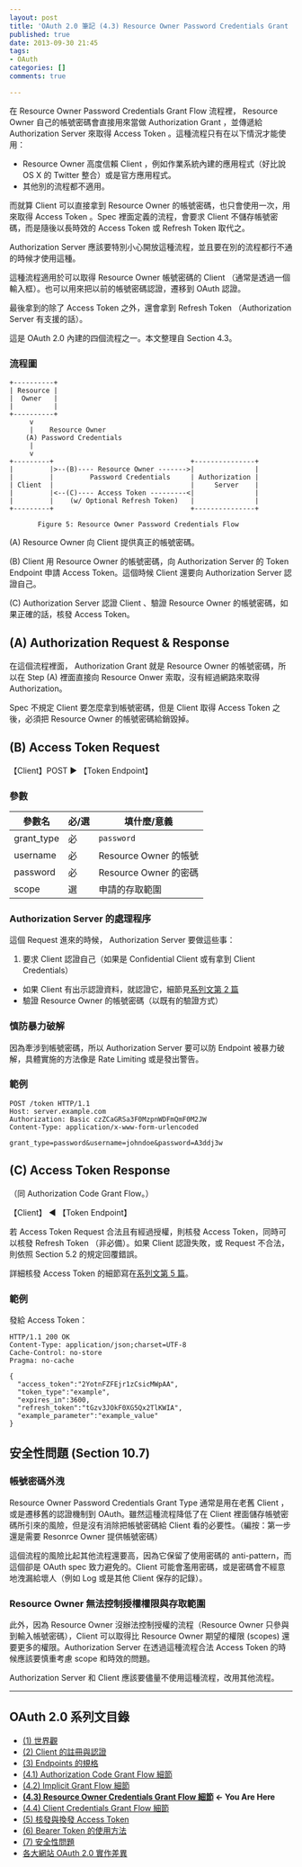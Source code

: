 ```yaml
---
layout: post
title: 'OAuth 2.0 筆記 (4.3) Resource Owner Password Credentials Grant Flow 細節 '
published: true
date: 2013-09-30 21:45
tags:
- OAuth
categories: []
comments: true

---
```

在 Resource Owner Password Credentials Grant Flow 流程裡， Resource Owner 自己的帳號密碼會直接用來當做 Authorization Grant ，並傳遞給 Authorization Server 來取得 Access Token 。這種流程只有在以下情況才能使用：

* Resource Owner 高度信賴 Client ，例如作業系統內建的應用程式（好比說 OS X 的 Twitter 整合）或是官方應用程式。
* 其他別的流程都不適用。

而就算 Client 可以直接拿到 Resource Owner 的帳號密碼，也只會使用一次，用來取得 Access Token 。Spec 裡面定義的流程，會要求 Client 不儲存帳號密碼，而是隨後以長時效的 Access Token 或 Refresh Token 取代之。

Authorization Server 應該要特別小心開放這種流程，並且要在別的流程都行不通的時候才使用這種。

這種流程適用於可以取得 Resource Owner 帳號密碼的 Client （通常是透過一個輸入框）。也可以用來把以前的帳號密碼認證，遷移到 OAuth 認證。

最後拿到的除了 Access Token 之外，還會拿到 Refresh Token （Authorization Server 有支援的話）。

這是 OAuth 2.0 內建的四個流程之一。本文整理自 Section 4.3。

<!--more-->

### 流程圖

    +----------+
    | Resource |
    |  Owner   |
    |          |
    +----------+
         v
         |    Resource Owner
        (A) Password Credentials
         |
         v
    +---------+                                  +---------------+
    |         |>--(B)---- Resource Owner ------->|               |
    |         |         Password Credentials     | Authorization |
    | Client  |                                  |     Server    |
    |         |<--(C)---- Access Token ---------<|               |
    |         |    (w/ Optional Refresh Token)   |               |
    +---------+                                  +---------------+
    
           Figure 5: Resource Owner Password Credentials Flow

(A) Resource Owner 向 Client 提供真正的帳號密碼。

(B) Client 用 Resource Owner 的帳號密碼，向 Authorization Server 的 Token Endpoint 申請 Access Token。這個時候 Client 還要向 Authorization Server 認證自己。

(C) Authorization Server 認證 Client 、驗證 Resource Owner 的帳號密碼，如果正確的話，核發 Access Token。

## (A) Authorization Request & Response

在這個流程裡面， Authorization Grant 就是 Resource Owner 的帳號密碼，所以在 Step (A) 裡面直接向 Resource Onwer 索取，沒有經過網路來取得 Authorization。

Spec 不規定 Client 要怎麼拿到帳號密碼，但是 Client 取得 Access Token 之後，必須把 Resource Owner 的帳號密碼給銷毀掉。

## (B) Access Token Request

【Client】POST ▶ 【Token Endpoint】

### 參數

| 參數名 | 必/選 | 填什麼/意義 |
|-------|------|------------|
| grant_type | 必 | `password` |
| username | 必 | Resource Owner 的帳號 |
| password | 必 | Resource Owner 的密碼 |
| scope | 選 | 申請的存取範圍 |

### Authorization Server 的處理程序

這個 Request 進來的時候， Authorization Server 要做這些事：

1. 要求 Client 認證自己（如果是 Confidential Client 或有拿到 Client Credentials）
* 如果 Client 有出示認證資料，就認證它，細節見[系列文第 2 篇](http://blog.yorkxin.org/posts/2013/09/30/oauth2-2-cilent-registration/)
* 驗證 Resource Owner 的帳號密碼（以既有的驗證方式）

### 慎防暴力破解

因為牽涉到帳號密碼，所以 Authorization Server 要可以防 Endpoint 被暴力破解，具體實施的方法像是 Rate Limiting 或是發出警告。

### 範例

    POST /token HTTP/1.1
    Host: server.example.com
    Authorization: Basic czZCaGRSa3F0MzpnWDFmQmF0M2JW
    Content-Type: application/x-www-form-urlencoded
    
    grant_type=password&username=johndoe&password=A3ddj3w

## (C) Access Token Response

（同 Authorization Code Grant Flow。）

【Client】 ◀ 【Token Endpoint】

若 Access Token Request 合法且有經過授權，則核發 Access Token，同時可以核發 Refresh Token （非必備）。如果 Client 認證失敗，或 Request 不合法，則依照 Section 5.2 的規定回覆錯誤。

詳細核發 Access Token 的細節寫在[系列文第 5 篇](http://blog.yorkxin.org/posts/2013/09/30/oauth2-5-issuing-tokens/)。

### 範例

發給 Access Token：

    HTTP/1.1 200 OK
    Content-Type: application/json;charset=UTF-8
    Cache-Control: no-store
    Pragma: no-cache
    
    {
      "access_token":"2YotnFZFEjr1zCsicMWpAA",
      "token_type":"example",
      "expires_in":3600,
      "refresh_token":"tGzv3JOkF0XG5Qx2TlKWIA",
      "example_parameter":"example_value"
    }

## 安全性問題 (Section 10.7)

### 帳號密碼外洩

Resource Owner Password Credentials Grant Type 通常是用在老舊 Client ，或是遷移舊的認證機制到 OAuth。雖然這種流程降低了在 Client 裡面儲存帳號密碼所引來的風險，但是沒有消除把帳號密碼給 Client 看的必要性。（編按：第一步還是需要 Resonrce Owner 提供帳號密碼）

這個流程的風險比起其他流程還要高，因為它保留了使用密碼的 anti-pattern，而這個卻是 OAuth spec 致力避免的。Client 可能會濫用密碼，或是密碼會不經意地洩漏給壞人（例如 Log 或是其他 Client 保存的記錄）。

### Resource Owner 無法控制授權權限與存取範圍

此外，因為 Resource Owner 沒辦法控制授權的流程（Resource Owner 只參與到輸入帳號密碼），Client 可以取得比 Resource Owner 期望的權限 (scopes) 還要更多的權限。Authorization Server 在透過這種流程合法 Access Token 的時候應該要慎重考慮 scope 和時效的問題。

Authorization Server 和 Client 應該要儘量不使用這種流程，改用其他流程。

---

## OAuth 2.0 系列文目錄

* [(1) 世界觀](http://blog.yorkxin.org/posts/2013/09/30/oauth2-1-introduction/)
* [(2) Client 的註冊與認證](http://blog.yorkxin.org/posts/2013/09/30/oauth2-2-cilent-registration/)
* [(3) Endpoints 的規格](http://blog.yorkxin.org/posts/2013/09/30/oauth2-3-endpoints/)
* [(4.1) Authorization Code Grant Flow 細節](http://blog.yorkxin.org/posts/2013/09/30/oauth2-4-1-auth-code-grant-flow/)
* [(4.2) Implicit Grant Flow 細節](http://blog.yorkxin.org/posts/2013/09/30/oauth2-4-2-implicit-grant-flow/)
* **[(4.3) Resource Owner Credentials Grant Flow 細節](http://blog.yorkxin.org/posts/2013/09/30/oauth2-4-3-resource-owner-credentials-grant-flow/) ← You Are Here**
* [(4.4) Client Credentials Grant Flow 細節](http://blog.yorkxin.org/posts/2013/09/30/oauth2-4-4-client-credentials-grant-flow/)
* [(5) 核發與換發 Access Token](http://blog.yorkxin.org/posts/2013/09/30/oauth2-5-issuing-tokens/)
* [(6) Bearer Token 的使用方法](http://blog.yorkxin.org/posts/2013/09/30/oauth2-6-bearer-token/)
* [(7) 安全性問題](http://blog.yorkxin.org/posts/2013/09/30/oauth2-7-security-considerations/)
* [各大網站 OAuth 2.0 實作差異](http://blog.yorkxin.org/posts/2013/09/30/oauth2-implementation-differences-among-famous-sites/)
